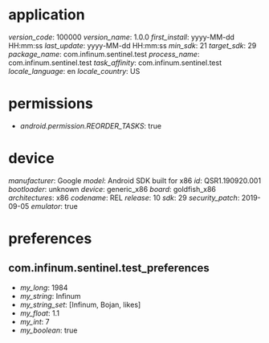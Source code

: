 # application
_version_code_: 100000
_version_name_: 1.0.0
_first_install_: yyyy-MM-dd HH:mm:ss
_last_update_: yyyy-MM-dd HH:mm:ss
_min_sdk_: 21
_target_sdk_: 29
_package_name_: com.infinum.sentinel.test
_process_name_: com.infinum.sentinel.test
_task_affinity_: com.infinum.sentinel.test
_locale_language_: en
_locale_country_: US

# permissions
- _android.permission.REORDER_TASKS_: true

# device
_manufacturer_: Google
_model_: Android SDK built for x86
_id_: QSR1.190920.001
_bootloader_: unknown
_device_: generic_x86
_board_: goldfish_x86
_architectures_: x86
_codename_: REL
_release_: 10
_sdk_: 29
_security_patch_: 2019-09-05
_emulator_: true

# preferences
## com.infinum.sentinel.test_preferences
- _my_long_: 1984
- _my_string_: Infinum
- _my_string_set_: [Infinum, Bojan, likes]
- _my_float_: 1.1
- _my_int_: 7
- _my_boolean_: true

